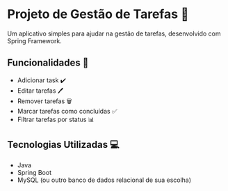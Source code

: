 # Projeto de Gestão de Tarefas 📝

Um aplicativo simples para ajudar na gestão de tarefas, desenvolvido com Spring Framework.

## Funcionalidades 🚀

- Adicionar task ✔️
- Editar tarefas 🖊️
- Remover tarefas 🗑️
- Marcar tarefas como concluídas ✅
- Filtrar tarefas por status 📊

## Tecnologias Utilizadas 💻
- Java
- Spring Boot
- MySQL (ou outro banco de dados relacional de sua escolha)


